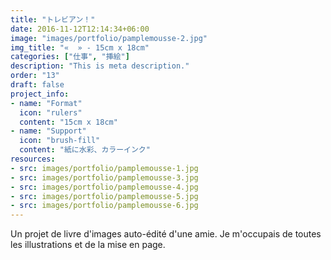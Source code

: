 ```yaml
---
title: "トレビアン！"
date: 2016-11-12T12:14:34+06:00
image: "images/portfolio/pamplemousse-2.jpg"
img_title: "«  » - 15cm x 18cm"
categories: ["仕事", "挿絵"]
description: "This is meta description."
order: "13"
draft: false
project_info:
- name: "Format"
  icon: "rulers"
  content: "15cm x 18cm"
- name: "Support"
  icon: "brush-fill"
  content: "紙に水彩、カラーインク"
resources:
- src: images/portfolio/pamplemousse-1.jpg
- src: images/portfolio/pamplemousse-3.jpg
- src: images/portfolio/pamplemousse-4.jpg
- src: images/portfolio/pamplemousse-5.jpg
- src: images/portfolio/pamplemousse-6.jpg
---
```

Un projet de livre d'images auto-édité d'une amie. Je m'occupais de toutes les illustrations et de la mise en page.
